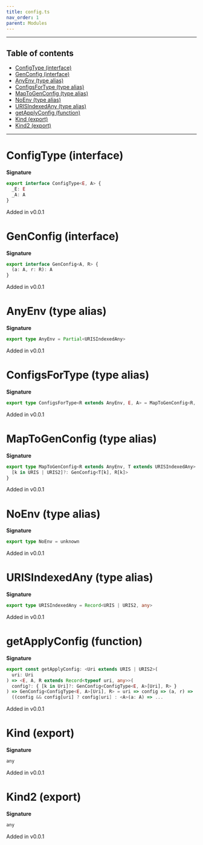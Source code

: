 ```yaml
---
title: config.ts
nav_order: 1
parent: Modules
---
```


---

<h2 class="text-delta">Table of contents</h2>

- [ConfigType (interface)](#configtype-interface)
- [GenConfig (interface)](#genconfig-interface)
- [AnyEnv (type alias)](#anyenv-type-alias)
- [ConfigsForType (type alias)](#configsfortype-type-alias)
- [MapToGenConfig (type alias)](#maptogenconfig-type-alias)
- [NoEnv (type alias)](#noenv-type-alias)
- [URISIndexedAny (type alias)](#urisindexedany-type-alias)
- [getApplyConfig (function)](#getapplyconfig-function)
- [Kind (export)](#kind-export)
- [Kind2 (export)](#kind2-export)

---

# ConfigType (interface)

**Signature**

```ts
export interface ConfigType<E, A> {
  _E: E
  _A: A
}
```

Added in v0.0.1

# GenConfig (interface)

**Signature**

```ts
export interface GenConfig<A, R> {
  (a: A, r: R): A
}
```

Added in v0.0.1

# AnyEnv (type alias)

**Signature**

```ts
export type AnyEnv = Partial<URISIndexedAny>
```

Added in v0.0.1

# ConfigsForType (type alias)

**Signature**

```ts
export type ConfigsForType<R extends AnyEnv, E, A> = MapToGenConfig<R, ConfigType<E, A>>
```

Added in v0.0.1

# MapToGenConfig (type alias)

**Signature**

```ts
export type MapToGenConfig<R extends AnyEnv, T extends URISIndexedAny> = {
  [k in URIS | URIS2]?: GenConfig<T[k], R[k]>
}
```

Added in v0.0.1

# NoEnv (type alias)

**Signature**

```ts
export type NoEnv = unknown
```

Added in v0.0.1

# URISIndexedAny (type alias)

**Signature**

```ts
export type URISIndexedAny = Record<URIS | URIS2, any>
```

Added in v0.0.1

# getApplyConfig (function)

**Signature**

```ts
export const getApplyConfig: <Uri extends URIS | URIS2>(
  uri: Uri
) => <E, A, R extends Record<typeof uri, any>>(
  config?: { [k in Uri]?: GenConfig<ConfigType<E, A>[Uri], R> }
) => GenConfig<ConfigType<E, A>[Uri], R> = uri => config => (a, r) =>
  ((config && config[uri] ? config[uri] : <A>(a: A) => ...
```

Added in v0.0.1

# Kind (export)

**Signature**

```ts
any
```

Added in v0.0.1

# Kind2 (export)

**Signature**

```ts
any
```

Added in v0.0.1
